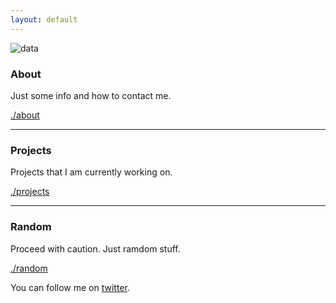 ```yaml
---
layout: default
---
```


![data](https://media.giphy.com/media/3osxYc2axjCJNsCXyE/giphy.gif)

### About

Just some info and how to contact me. 

[./about](./about/)

---

### Projects

Projects that I am currently working on. 

[./projects](./projects/)

---

### Random

Proceed with caution. Just ramdom stuff.

[./random](./random/)

You can follow me on [twitter](https://twitter.com/_areyesjr).
